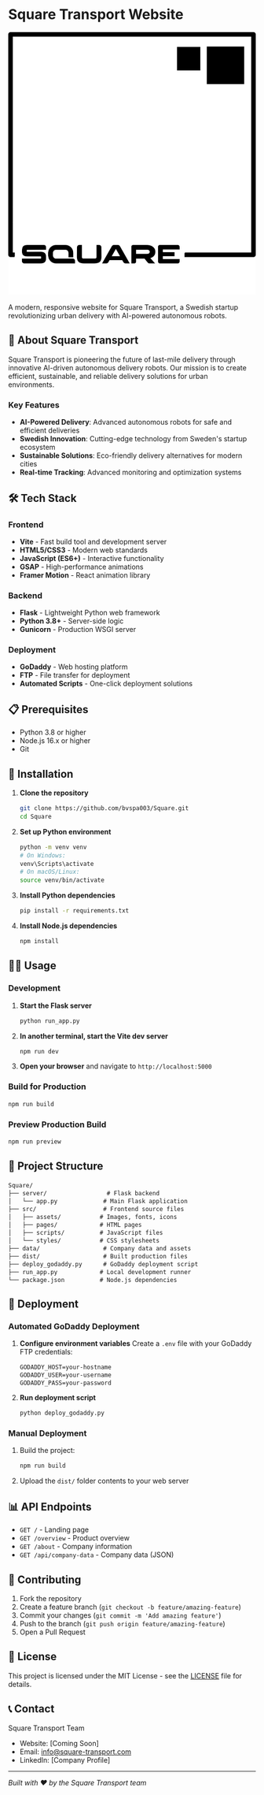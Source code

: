 # Square Transport Website

![Square Transport](src/assets/images/logo%20NEW1%20BW%201.png)

A modern, responsive website for Square Transport, a Swedish startup revolutionizing urban delivery with AI-powered autonomous robots.

## 🚀 About Square Transport

Square Transport is pioneering the future of last-mile delivery through innovative AI-driven autonomous delivery robots. Our mission is to create efficient, sustainable, and reliable delivery solutions for urban environments.

### Key Features
- **AI-Powered Delivery**: Advanced autonomous robots for safe and efficient deliveries
- **Swedish Innovation**: Cutting-edge technology from Sweden's startup ecosystem
- **Sustainable Solutions**: Eco-friendly delivery alternatives for modern cities
- **Real-time Tracking**: Advanced monitoring and optimization systems

## 🛠️ Tech Stack

### Frontend
- **Vite** - Fast build tool and development server
- **HTML5/CSS3** - Modern web standards
- **JavaScript (ES6+)** - Interactive functionality
- **GSAP** - High-performance animations
- **Framer Motion** - React animation library

### Backend
- **Flask** - Lightweight Python web framework
- **Python 3.8+** - Server-side logic
- **Gunicorn** - Production WSGI server

### Deployment
- **GoDaddy** - Web hosting platform
- **FTP** - File transfer for deployment
- **Automated Scripts** - One-click deployment solutions

## 📋 Prerequisites

- Python 3.8 or higher
- Node.js 16.x or higher
- Git

## 🚀 Installation

1. **Clone the repository**
   ```bash
   git clone https://github.com/bvspa003/Square.git
   cd Square
   ```

2. **Set up Python environment**
   ```bash
   python -m venv venv
   # On Windows:
   venv\Scripts\activate
   # On macOS/Linux:
   source venv/bin/activate
   ```

3. **Install Python dependencies**
   ```bash
   pip install -r requirements.txt
   ```

4. **Install Node.js dependencies**
   ```bash
   npm install
   ```

## 🏃‍♂️ Usage

### Development

1. **Start the Flask server**
   ```bash
   python run_app.py
   ```

2. **In another terminal, start the Vite dev server**
   ```bash
   npm run dev
   ```

3. **Open your browser** and navigate to `http://localhost:5000`

### Build for Production

```bash
npm run build
```

### Preview Production Build

```bash
npm run preview
```

## 📁 Project Structure

```
Square/
├── server/                 # Flask backend
│   └── app.py             # Main Flask application
├── src/                   # Frontend source files
│   ├── assets/           # Images, fonts, icons
│   ├── pages/            # HTML pages
│   ├── scripts/          # JavaScript files
│   └── styles/           # CSS stylesheets
├── data/                  # Company data and assets
├── dist/                  # Built production files
├── deploy_godaddy.py      # GoDaddy deployment script
├── run_app.py            # Local development runner
└── package.json          # Node.js dependencies
```

## 🚀 Deployment

### Automated GoDaddy Deployment

1. **Configure environment variables**
   Create a `.env` file with your GoDaddy FTP credentials:
   ```
   GODADDY_HOST=your-hostname
   GODADDY_USER=your-username
   GODADDY_PASS=your-password
   ```

2. **Run deployment script**
   ```bash
   python deploy_godaddy.py
   ```

### Manual Deployment

1. Build the project:
   ```bash
   npm run build
   ```

2. Upload the `dist/` folder contents to your web server

## 📊 API Endpoints

- `GET /` - Landing page
- `GET /overview` - Product overview
- `GET /about` - Company information
- `GET /api/company-data` - Company data (JSON)

## 🤝 Contributing

1. Fork the repository
2. Create a feature branch (`git checkout -b feature/amazing-feature`)
3. Commit your changes (`git commit -m 'Add amazing feature'`)
4. Push to the branch (`git push origin feature/amazing-feature`)
5. Open a Pull Request

## 📄 License

This project is licensed under the MIT License - see the [LICENSE](LICENSE) file for details.

## 📞 Contact

Square Transport Team
- Website: [Coming Soon]
- Email: info@square-transport.com
- LinkedIn: [Company Profile]

---

*Built with ❤️ by the Square Transport team*
